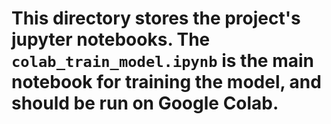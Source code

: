 # This directory stores the project's jupyter notebooks. The `colab_train_model.ipynb` is the main notebook for training the model, and should be run on Google Colab.
